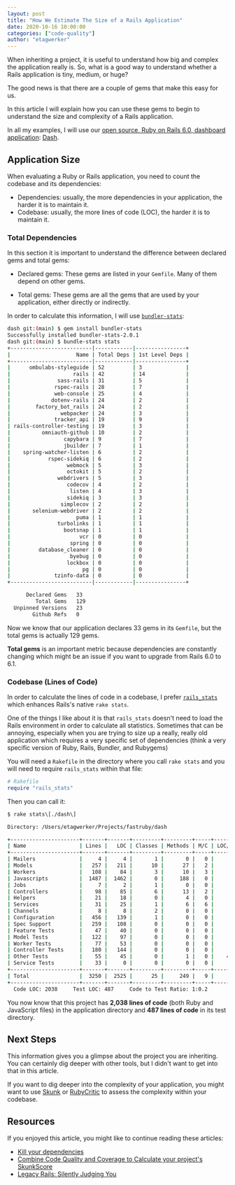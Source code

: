 ```yaml
---
layout: post
title: "How We Estimate The Size of a Rails Application"
date: 2020-10-16 10:00:00
categories: ["code-quality"]
author: "etagwerker"
---
```


When inheriting a project, it is useful to understand how big and complex the
application really is. So, what is a good way to understand whether a Rails
application is tiny, medium, or huge?

The good news is that there are a couple of gems that make this easy for us.

In this article I will explain how you can use these gems to begin to understand
the size and complexity of a Rails application.

<!--more-->

In all my examples, I will use our [open source, Ruby on Rails 6.0, dashboard
application](https://www.ombulabs.com/blog/open-source/introducing-dash.html):
[Dash](https://github.com/fastruby/dash).

## Application Size

When evaluating a Ruby or Rails application, you need to count the codebase
and its dependencies:

- Dependencies: usually, the more dependencies in your application, the harder
it is to maintain it.
- Codebase: usually, the more lines of code (LOC), the harder it is to maintain
it.

### Total Dependencies

In this section it is important to understand the difference between declared
gems and total gems:

- Declared gems: These gems are listed in your `Gemfile`. Many of them depend
on other gems.

- Total gems: These gems are all the gems that are used by your application,
either directly or indirectly.

In order to calculate this information, I will use
[`bundler-stats`](https://github.com/jmmastey/bundler-stats):

```bash
dash git:(main) $ gem install bundler-stats
Successfully installed bundler-stats-2.0.1
dash git:(main) $ bundle-stats stats
+--------------------------|------------|----------------+
|                     Name | Total Deps | 1st Level Deps |
+--------------------------|------------|----------------+
|      ombulabs-styleguide | 52         | 3              |
|                    rails | 42         | 14             |
|               sass-rails | 31         | 5              |
|              rspec-rails | 28         | 7              |
|              web-console | 25         | 4              |
|             dotenv-rails | 24         | 2              |
|        factory_bot_rails | 24         | 2              |
|                webpacker | 24         | 3              |
|              tracker_api | 19         | 9              |
| rails-controller-testing | 19         | 3              |
|          omniauth-github | 10         | 2              |
|                 capybara | 9          | 7              |
|                 jbuilder | 7          | 1              |
|    spring-watcher-listen | 6          | 2              |
|            rspec-sidekiq | 6          | 2              |
|                  webmock | 5          | 3              |
|                  octokit | 5          | 2              |
|               webdrivers | 5          | 3              |
|                  codecov | 4          | 2              |
|                   listen | 4          | 3              |
|                  sidekiq | 3          | 3              |
|                simplecov | 2          | 2              |
|       selenium-webdriver | 2          | 2              |
|                     puma | 1          | 1              |
|               turbolinks | 1          | 1              |
|                 bootsnap | 1          | 1              |
|                      vcr | 0          | 0              |
|                   spring | 0          | 0              |
|         database_cleaner | 0          | 0              |
|                   byebug | 0          | 0              |
|                  lockbox | 0          | 0              |
|                       pg | 0          | 0              |
|              tzinfo-data | 0          | 0              |
+--------------------------|------------|----------------+

      Declared Gems   33
         Total Gems   129
  Unpinned Versions   23
        Github Refs   0
```

Now we know that our application declares 33 gems in its `Gemfile`, but the
total gems is actually 129 gems.

**Total gems** is an important metric because dependencies are constantly
changing which might be an issue if you want to upgrade from Rails 6.0 to
6.1.

### Codebase (Lines of Code)

In order to calculate the lines of code in a codebase, I prefer
[`rails_stats`](https://github.com/bleonard/rails_stats) which enhances Rails's
native `rake stats`.

One of the things I like about it is that `rails_stats` doesn't need to load the
Rails environment in order to calculate all statistics. Sometimes that can be
annoying, especially when you are trying to size up a really, really old
application which requires a very specific set of dependencies (think a very
specific version of Ruby, Rails, Bundler, and Rubygems)

You will need a `Rakefile` in the directory where you call `rake stats` and you
will need to require `rails_stats` within that file:

```ruby
# Rakefile
require "rails_stats"
```

Then you can call it:

```bash
$ rake stats\[./dash\]

Directory: /Users/etagwerker/Projects/fastruby/dash

+----------------------+-------+-------+---------+---------+-----+-------+
| Name                 | Lines |   LOC | Classes | Methods | M/C | LOC/M |
+----------------------+-------+-------+---------+---------+-----+-------+
| Mailers              |     4 |     4 |       1 |       0 |   0 |     0 |
| Models               |   257 |   211 |      10 |      27 |   2 |     5 |
| Workers              |   108 |    84 |       3 |      10 |   3 |     6 |
| Javascripts          |  1487 |  1462 |       0 |     188 |   0 |     5 |
| Jobs                 |     7 |     2 |       1 |       0 |   0 |     0 |
| Controllers          |    98 |    85 |       6 |      13 |   2 |     4 |
| Helpers              |    21 |    18 |       0 |       4 |   0 |     2 |
| Services             |    31 |    25 |       1 |       6 |   6 |     2 |
| Channels             |     8 |     8 |       2 |       0 |   0 |     0 |
| Configuration        |   456 |   139 |       1 |       0 |   0 |     0 |
| Spec Support         |   259 |   108 |       0 |       0 |   0 |     0 |
| Feature Tests        |    47 |    40 |       0 |       0 |   0 |     0 |
| Model Tests          |   122 |    97 |       0 |       0 |   0 |     0 |
| Worker Tests         |    77 |    53 |       0 |       0 |   0 |     0 |
| Controller Tests     |   180 |   144 |       0 |       0 |   0 |     0 |
| Other Tests          |    55 |    45 |       0 |       1 |   0 |    43 |
| Service Tests        |    33 |     0 |       0 |       0 |   0 |     0 |
+----------------------+-------+-------+---------+---------+-----+-------+
| Total                |  3250 |  2525 |      25 |     249 |   9 |     8 |
+----------------------+-------+-------+---------+---------+-----+-------+
  Code LOC: 2038     Test LOC: 487     Code to Test Ratio: 1:0.2
```

You now know that this project has **2,038 lines of code** (both Ruby and
JavaScript files) in the application directory and **487 lines of code** in
its test directory.

## Next Steps

This information gives you a glimpse about the project you are inheriting. You
can certainly dig deeper with other tools, but I didn't want to get into that
in this article.

If you want to dig deeper into the complexity of your application, you might
want to use [Skunk](https://github.com/fastruby/skunk) or [RubyCritic](https://github.com/whitesmith/rubycritic)
to assess the complexity within your codebase.

## Resources

If you enjoyed this article, you might like to continue reading these articles:

- [Kill your dependencies](https://www.mikeperham.com/2016/02/09/kill-your-dependencies/)
- [Combine Code Quality and Coverage to Calculate your project's SkunkScore](https://www.fastruby.io/blog/code-quality/intruducing-skunk-stink-score-calculator.html)
- [Legacy Rails: Silently Judging You](https://www.fastruby.io/blog/upgrade-rails/legacy-rails-silently-judging-you.html)